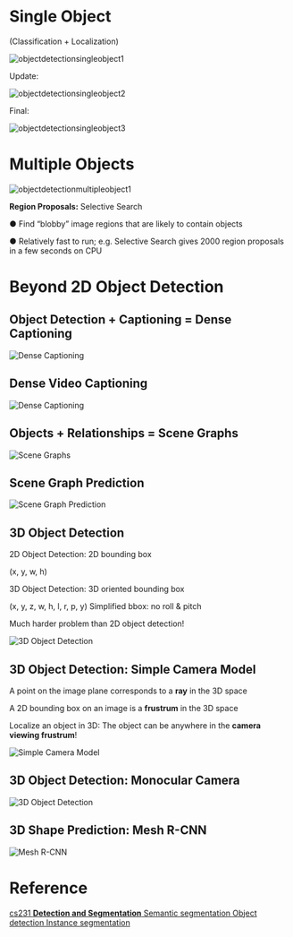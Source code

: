 # Single Object

(Classification + Localization)

![objectdetectionsingleobject1](../../img/CV/objectdetectionsingleobject1.png)

Update:

![objectdetectionsingleobject2](../../img/CV/objectdetectionsingleobject2.png)



Final:

![objectdetectionsingleobject3](../../img/CV/objectdetectionsingleobject3.png)



#  Multiple Objects

![objectdetectionmultipleobject1](../../img/CV/objectdetectionmultipleobject1.png)

**Region Proposals:** Selective Search

 ● Find “blobby” image regions that are likely to contain objects 

● Relatively fast to run; e.g. Selective Search gives 2000 region proposals in a few seconds on CPU

# Beyond 2D Object Detection

## Object Detection + Captioning = Dense Captioning

![Dense Captioning](../../img/CV/DenseCaptioning.png)

## Dense Video Captioning

![Dense Captioning](../../img/CV/DenseVideoCaptioning.png)

## Objects + Relationships = Scene Graphs

![Scene Graphs](../../img/CV/SceneGraphs.png)

## Scene Graph Prediction

![Scene Graph Prediction](../../img/CV/SceneGraphPrediction.png)

## 3D Object Detection

2D Object Detection: 2D bounding box

(x, y, w, h)

3D Object Detection:
 3D oriented bounding box

(x, y, z, w, h, l, r, p, y) Simplified bbox: no roll & pitch

Much harder problem than 2D object detection!

![3D Object Detection](../../img/CV/3DObjectDetection.png)

## 3D Object Detection: Simple Camera Model

A point on the image plane corresponds to a **ray** in the 3D space

A 2D bounding box on an image is a **frustrum** in the 3D space

Localize an object in 3D:
 The object can be anywhere in the **camera viewing frustrum**!

![Simple Camera Model](../../img/CV/SimpleCameraModel.png)

## 3D Object Detection: Monocular Camera

![3D Object Detection](../../img/CV/MonocularCamera.png)

## 3D Shape Prediction: Mesh R-CNN

![Mesh R-CNN](../../img/CV/MeshR-CNN.png)

# Reference 

[cs231 **Detection and Segmentation** Semantic segmentation Object detection Instance segmentation](http://cs231n.stanford.edu/slides/2020/lecture_12.pdf)


